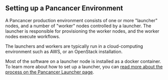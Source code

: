 ## Setting up a Pancancer Environment

A Pancancer production environment consists of one or more "launcher" nodes, and a number of "worker" nodes controlled by a launcher. The launcher is responsible for provisioning the worker nodes, and the worker nodes execute workflows.

The launchers and workers are typically run in a cloud-computing environment such as AWS, or an OpenStack installation.

Most of the software on a launcher node is installed as a docker container. To learn more about how to set up a launcher, you can [read more about the process on the Pancancer Launcher page](../../../../../pancancer_launcher/blob/3.0.1/README.md#introduction).
